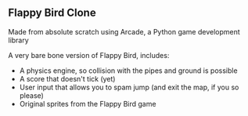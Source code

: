 ## Flappy Bird Clone 

Made from absolute scratch using Arcade, a Python game development library

A very bare bone version of Flappy Bird, includes: 
- A physics engine, so collision with the pipes and ground is possible
- A score that doesn't tick (yet)
- User input that allows you to spam jump (and exit the map, if you so please)
- Original sprites from the Flappy Bird game
